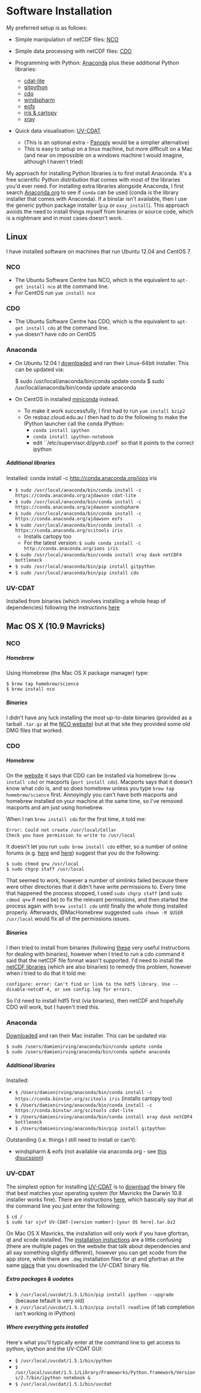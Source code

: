 # Software Installation

My preferred setup is as follows:

* Simple manipulation of netCDF files: [NCO](http://nco.sourceforge.net/)
* Simple data processing with netCDF files: [CDO](https://code.zmaw.de/projects/cdo)
* Programming with Python: [Anaconda](http://continuum.io/downloads) plus these additional Python libraries:

    * [cdat-lite](https://pypi.python.org/pypi/cdat-lite/6.0rc2)
    * [gitpython](http://gitpython.readthedocs.org/en/stable/)
    * [cdo](https://code.zmaw.de/projects/cdo/wiki/Cdo%7Brbpy%7D#Python)
    * [windspharm](http://ajdawson.github.io/windspharm/)
    * [eofs](http://ajdawson.github.io/eofs/)
    * [iris & cartopy](http://scitools.org.uk/)
    * [xray](http://xray.readthedocs.org/en/stable/)

* Quick data visualisation: [UV-CDAT](http://uvcdat.llnl.gov/) 

    * (This is an optional extra - [Panoply](http://www.giss.nasa.gov/tools/panoply/) would be a simplier alternative)
    * This is easy to setup on a linux machine, but more difficult on a Mac
      (and near on impossible on a windows machine I would imagine, although I haven't tried)

My approach for installing Python libraries is to first install Anaconda. 
It's a free scientific Python distribution that comes with most of the libraries you'd ever need.
For installing extra libraries alongside Anaconda,
I first search [Anaconda.org](https://anaconda.org/) to see if `conda` can be used 
(conda is the library installer that comes with Anaconda).
If a binstar isn't available, 
then I use the generic python package installer (`pip` or `easy_install`). 
This approach avoids the need to install things myself from binaries or source code, 
which is a nightmare and in most cases doesn't work.

## Linux

I have installed software on machines that run Ubuntu 12.04 and CentOS 7.

### NCO

* The Ubuntu Software Centre has NCO,
  which is the equivalent to `apt-get install nco` at the command line.
* For CentOS run `yum install nco` 

### CDO

* The Ubuntu Software Centre has CDO,
  which is the equivalent to `apt-get install cdo` at the command line.
* `yum` doesn't have cdo on CentOS

### Anaconda

* On Ubuntu 12.04 I [downloaded](http://continuum.io/downloads) and ran their Linux-64bit installer.
  This can be updated via:

    $ sudo /usr/local/anaconda/bin/conda update conda
    $ sudo /usr/local/anaconda/bin/conda update anaconda

* On CentOS in installed [miniconda](http://conda.pydata.org/miniconda.html) instead.
  * To make it work successfully, I first had to run `yum install bzip2`
  * On resbaz.cloud.edu.au I then had to do the following to make the IPython launcher call the conda IPython:
    * `conda install ipython`
    * `conda install ipython-notebook`
    * edit ``/etc/supervisor.d/ipynb.conf` so that it points to the correct ipython

##### Additional libraries

Installed:
conda install -c http://conda.anaconda.org/ioos iris
* `$ sudo /usr/local/anaconda/bin/conda install -c https://conda.anaconda.org/ajdawson cdat-lite`
* `$ sudo /usr/local/anaconda/bin/conda install -c https://conda.anaconda.org/ajdawson windspharm`
* `$ sudo /usr/local/anaconda/bin/conda install -c https://conda.anaconda.org/ajdawson eofs`
* `$ sudo /usr/local/anaconda/bin/conda install -c https://conda.anaconda.org/scitools iris` 
  * Installs cartopy too
  * For the latest version: `$ sudo conda install -c http://conda.anaconda.org/ioos iris` 
* `$ sudo /usr/local/anaconda/bin/conda install xray dask netCDF4 bottleneck`
* `$ sudo /usr/local/anaconda/bin/pip install gitpython`
* `$ sudo /usr/local/anaconda/bin/pip install cdo`

### UV-CDAT

Installed from binaries (which involves installing a whole heap of dependencies) following the 
instructions [here](https://github.com/UV-CDAT/uvcdat/wiki/Installation-on-Ubuntu)


## Mac OS X (10.9 Mavricks)

### NCO

##### Homebrew

Using Homebrew (the Mac OS X package manager) type:

    $ brew tap homebrew/science  
    $ brew install nco

##### Binaries

I didn't have any luck installing the most up-to-date binaries 
(provided as a tarball `.tar.gz` at the [NCO website](http://nco.sourceforge.net/)) 
but at that site they provided some old DMG files that worked.


### CDO

##### Homebrew

On the [website](https://code.zmaw.de/projects/cdo) it says that CDO can be installed via 
homebrew (`brew install cdo`) or macports (`port install cdo`). 
Macports says that it doesn't know what cdo is,
and so does homebrew unless you type `brew tap homebrew/science` first. 
Annoyingly you can't have both macports and homebrew installed on your machine at the same time,
so I've removed macports and am just using homebrew.

When I ran `brew install cdo` for the first time, it told me:

    Error: Could not create /usr/local/Cellar
    Check you have permission to write to /usr/local

It doesn't let you run `sudo brew install cdo` either, so a number of online forums
(e.g. [here](http://superuser.com/questions/751149/get-around-permission-errors) and
[here](https://github.com/Homebrew/homebrew/issues/3930)) suggest that you do the following:

    $ sudo chmod g+w /usr/local
    $ sudo chgrp staff /usr/local

That seemed to work, 
however a number of simlinks failed because there were other directories that it didn't have write permissions to. 
Every time that happened the process stopped, 
I used `sudo chgrp staff` (and `sudo cdmod q+w` if need be) to fix the relevant permissions, 
and then started the process again with `brew install cdo` until finally the whole thing installed properly.
Afterwards, @MacHomebrew suggested `sudo chown -R $USER /usr/local` would fix all of the permissions issues.

##### Binaries

I then tried to install from binaries 
(following [these](https://code.zmaw.de/projects/cdo/embedded/1.6.3/cdo.html#x1-50001.1.1)
very useful instructions for dealing with binaries), 
however when I tried to run a cdo command it said that the netCDF file format wasn't supported. 
I'd need to install the [netCDF libraries](http://www.unidata.ucar.edu/downloads/netcdf/index.jsp) 
(which are also binaries) to remedy this problem, 
however when I tried to do that it told me:

```configure: error: Can't find or link to the hdf5 library. Use --disable-netcdf-4, or see config.log for errors.```

So I'd need to install hdf5 first (via binaries), 
then netCDF and hopefully CDO will work, 
but I haven't tried this.

### Anaconda

[Downloaded](http://continuum.io/downloads) and ran their Mac installer. This can be updated via:

    $ sudo /users/damienirving/anaconda/bin/conda update conda
    $ sudo /users/damienirving/anaconda/bin/conda update anaconda

##### Additional libraries

Installed:  

* `$ /Users/damienirving/anaconda/bin/conda install -c https://conda.binstar.org/scitools iris` (installs cartopy too)
* `$ /Users/damienirving/anaconda/bin/conda install -c https://conda.binstar.org/scitools cdat-lite`
* `$ /Users/damienirving/anaconda/bin/conda install xray dask netCDF4 bottleneck`
* `$ /Users/damienirving/anaconda/bin/pip install gitpython`

Outstanding (i.e. things I still need to install or can't):  

* windspharm & eofs (not available via anaconda.org - see [this disucssion](https://github.com/ajdawson/windspharm/issues/39))


### UV-CDAT

The simplest option for installing [UV-CDAT](http://uvcdat.llnl.gov/) is to 
[download](http://sourceforge.net/projects/cdat/files/Releases/UV-CDAT/1.5/) 
the binary file that best matches your operating system 
(for Mavricks the Darwin 10.8 installer works fine).
There are instructions [here](https://github.com/UV-CDAT/uvcdat/wiki/Installation-on-Mac),
which basically say that at the command line you just enter the following:

    $ cd /
    $ sudo tar xjvf UV-CDAT-[version number]-[your OS here].tar.bz2

On Mac OS X Mavricks, 
the installation will only work if you have gfortran, qt and xcode installed. 
The [installation instuctions](http://uvcdat.llnl.gov/installing.html) are a little confusing 
(there are multiple pages on the website that talk about dependencies and all say something slightly different),
however you can get xcode from the app store, 
while there are `.dmg` installation files for qt and gfortran at the same 
[place](http://sourceforge.net/projects/cdat/files/Releases/UV-CDAT/1.5/) 
that you downloaded the UV-CDAT binary file.

##### Extra packages & uodates 

* `$ /usr/local/uvcdat/1.5.1/bin/pip install ipython --upgrade`  (because tefault is very old)
* `$ /usr/local/uvcdat/1.5.1/bin/pip install readline`  (if tab completion isn't working in IPython)

##### Where everything gets installed

Here's what you'll typically enter at the command line to get access to python,
ipython and the UV-CDAT GUI:

* `$ /usr/local/uvcdat/1.5.1/bin/python` 
* `$ /usr/local/uvcdat/1.5.1/Library/Frameworks/Python.framework/Versions/2.7/bin/ipython notebook &`
* `$ /usr/local/uvcdat/1.5.1/bin/uvcdat`
